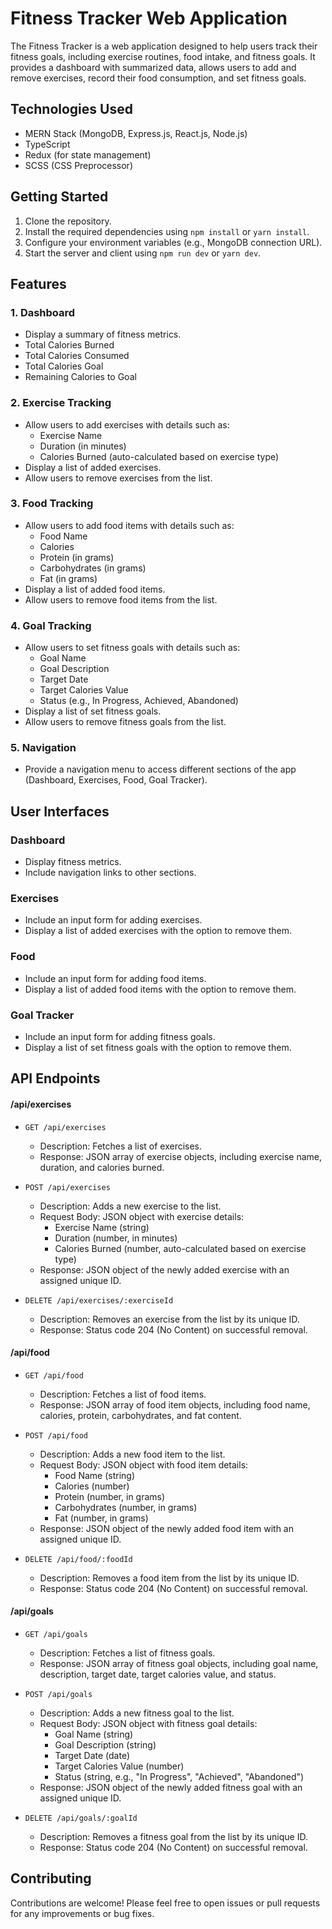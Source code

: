 # Fitness Tracker Web Application

The Fitness Tracker is a web application designed to help users track their fitness goals, including exercise routines, food intake, and fitness goals. It provides a dashboard with summarized data, allows users to add and remove exercises, record their food consumption, and set fitness goals.

## Technologies Used

- MERN Stack (MongoDB, Express.js, React.js, Node.js)
- TypeScript
- Redux (for state management)
- SCSS (CSS Preprocessor)

## Getting Started

1. Clone the repository.
2. Install the required dependencies using `npm install` or `yarn install`.
3. Configure your environment variables (e.g., MongoDB connection URL).
4. Start the server and client using `npm run dev` or `yarn dev`.
## Features

### 1. Dashboard

- Display a summary of fitness metrics.
- Total Calories Burned
- Total Calories Consumed
- Total Calories Goal
- Remaining Calories to Goal

### 2. Exercise Tracking

- Allow users to add exercises with details such as:
  - Exercise Name
  - Duration (in minutes)
  - Calories Burned (auto-calculated based on exercise type)
- Display a list of added exercises.
- Allow users to remove exercises from the list.

### 3. Food Tracking

- Allow users to add food items with details such as:
  - Food Name
  - Calories
  - Protein (in grams)
  - Carbohydrates (in grams)
  - Fat (in grams)
- Display a list of added food items.
- Allow users to remove food items from the list.

### 4. Goal Tracking

- Allow users to set fitness goals with details such as:
  - Goal Name
  - Goal Description
  - Target Date
  - Target Calories Value
  - Status (e.g., In Progress, Achieved, Abandoned)
- Display a list of set fitness goals.
- Allow users to remove fitness goals from the list.

### 5. Navigation

- Provide a navigation menu to access different sections of the app (Dashboard, Exercises, Food, Goal Tracker).

## User Interfaces

### Dashboard

- Display fitness metrics.
- Include navigation links to other sections.

### Exercises

- Include an input form for adding exercises.
- Display a list of added exercises with the option to remove them.

### Food

- Include an input form for adding food items.
- Display a list of added food items with the option to remove them.

### Goal Tracker

- Include an input form for adding fitness goals.
- Display a list of set fitness goals with the option to remove them.

## API Endpoints

#### /api/exercises

- `GET /api/exercises`
  - Description: Fetches a list of exercises.
  - Response: JSON array of exercise objects, including exercise name, duration, and calories burned.
  
- `POST /api/exercises`
  - Description: Adds a new exercise to the list.
  - Request Body: JSON object with exercise details:
    - Exercise Name (string)
    - Duration (number, in minutes)
    - Calories Burned (number, auto-calculated based on exercise type)
  - Response: JSON object of the newly added exercise with an assigned unique ID.

- `DELETE /api/exercises/:exerciseId`
  - Description: Removes an exercise from the list by its unique ID.
  - Response: Status code 204 (No Content) on successful removal.

#### /api/food

- `GET /api/food`
  - Description: Fetches a list of food items.
  - Response: JSON array of food item objects, including food name, calories, protein, carbohydrates, and fat content.

- `POST /api/food`
  - Description: Adds a new food item to the list.
  - Request Body: JSON object with food item details:
    - Food Name (string)
    - Calories (number)
    - Protein (number, in grams)
    - Carbohydrates (number, in grams)
    - Fat (number, in grams)
  - Response: JSON object of the newly added food item with an assigned unique ID.

- `DELETE /api/food/:foodId`
  - Description: Removes a food item from the list by its unique ID.
  - Response: Status code 204 (No Content) on successful removal.

#### /api/goals

- `GET /api/goals`
  - Description: Fetches a list of fitness goals.
  - Response: JSON array of fitness goal objects, including goal name, description, target date, target calories value, and status.

- `POST /api/goals`
  - Description: Adds a new fitness goal to the list.
  - Request Body: JSON object with fitness goal details:
    - Goal Name (string)
    - Goal Description (string)
    - Target Date (date)
    - Target Calories Value (number)
    - Status (string, e.g., "In Progress", "Achieved", "Abandoned")
  - Response: JSON object of the newly added fitness goal with an assigned unique ID.

- `DELETE /api/goals/:goalId`
  - Description: Removes a fitness goal from the list by its unique ID.
  - Response: Status code 204 (No Content) on successful removal.



## Contributing

Contributions are welcome! Please feel free to open issues or pull requests for any improvements or bug fixes.



